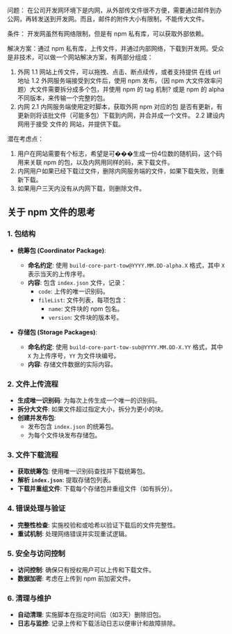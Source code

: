 问题： 在公司开发网环境下是内网，从外部传文件很不方便，需要通过邮件到办公网，再转发送到开发网。而且，邮件的附件大小有限制，不能传大文件。

条件： 开发网虽然有网络限制，但是有 npm 私有库，可以获取外部依赖。

解决方案：通过 npm 私有库，上传文件，并通过内部网络，下载到开发网。受众是非技术，可以做一个网站解决方案，有两部分组成：
1. 外网
   1.1 网站上传文件，可以拖拽、点击、断点续传，或者支持提供 在线 url 地址
   1.2 外网服务端接受到文件后，使用 npm 发布，（因 npm 大文件效率问题）大文件需要拆分成多个包，并使用 npm 的 tag 机制? 或是 npm 的 alpha 不同版本，来传输一个完整的包。
2. 内网
   2.1 内网服务端使用定时脚本，获取外网 npm 对应的包 是否有更新，有更新则将该批文件（可能多包）下载到内网，并合并成一个文件。
   2.2 建设内网用于接受 文件的 网站，并提供下载。


潜在考虑点：
1. 用户在网站需要有个标志，希望是可���生成一份4位数的随机码，这个码 用来关联 npm 的包，以及内网用同样的码，来下载文件。
2. 内网用户如果已经下载过文件，删除内网服务端的文件，如果下载失败，则重新下载。
3. 如果用户三天内没有从内网下载，则删除文件。



## 关于 npm 文件的思考

### 1. 包结构

- **统筹包 (Coordinator Package)**:
  - **命名约定**: 使用 `build-core-part-tow@YYYY.MM.DD-alpha.X` 格式，其中 `X` 表示当天的上传序号。
  - **内容**: 包含 `index.json` 文件，记录：
    - `code`: 上传的唯一识别码。
    - `fileList`: 文件列表，每项包含：
      - `name`: 文件块的 npm 包名。
      - `version`: 文件块的版本号。

- **存储包 (Storage Packages)**:
  - **命名约定**: 使用 `build-core-part-tow-sub@YYYY.MM.DD-X.YY` 格式，其中 `X` 为上传序号，`YY` 为文件块编号。
  - **内容**: 存储文件数据的实际内容。

### 2. 文件上传流程

- **生成唯一识别码**: 为每次上传生成一个唯一的识别码。
- **拆分大文件**: 如果文件超过指定大小，拆分为更小的块。
- **创建并发布包**:
  - 发布包含 `index.json` 的统筹包。
  - 为每个文件块发布存储包。

### 3. 文件下载流程

- **获取统筹包**: 使用唯一识别码查找并下载统筹包。
- **解析 `index.json`**: 提取存储包列表。
- **下载并重组文件**: 下载每个存储包并重组文件（如有拆分）。

### 4. 错误处理与验证

- **完整性检查**: 实施校验和或哈希以验证下载后的文件完整性。
- **重试机制**: 处理网络错误并实现重试逻辑。

### 5. 安全与访问控制

- **访问控制**: 确保只有授权用户可以上传和下载文件。
- **数据加密**: 考虑在上传到 npm 前加密文件。

### 6. 清理与维护

- **自动清理**: 实施脚本在指定时间后（如3天）删除旧包。
- **日志与监控**: 记录上传和下载活动日志以便审计和故障排除。





